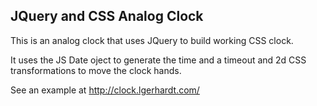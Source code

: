 ## JQuery and CSS Analog Clock
This is an analog clock that uses JQuery to build working CSS clock. 

It uses the JS Date oject to generate the time and a timeout and 2d CSS transformations to move the clock hands.

See an example at http://clock.lgerhardt.com/